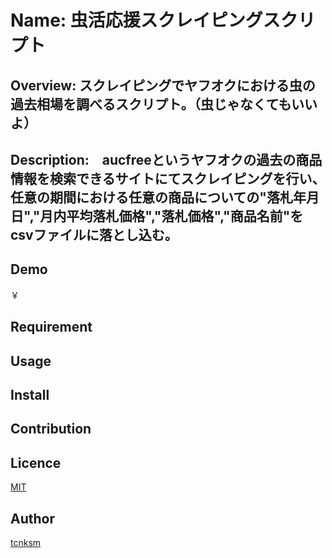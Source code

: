 Name: 虫活応援スクレイピングスクリプト
====


## Overview: スクレイピングでヤフオクにおける虫の過去相場を調べるスクリプト。（虫じゃなくてもいいよ）

## Description:　aucfreeというヤフオクの過去の商品情報を検索できるサイトにてスクレイピングを行い、任意の期間における任意の商品についての"落札年月日","月内平均落札価格","落札価格","商品名前"をcsvファイルに落とし込む。

## Demo
￥

## Requirement

## Usage

## Install

## Contribution

## Licence

[MIT](https://github.com/tcnksm/tool/blob/master/LICENCE)

## Author

[tcnksm](https://github.com/tcnksm)
